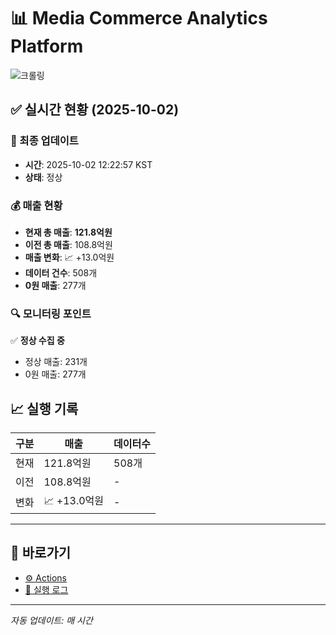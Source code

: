 # 📊 Media Commerce Analytics Platform

![크롤링](https://img.shields.io/badge/크롤링-정상-green)

## ✅ 실시간 현황 (2025-10-02)

### 📍 최종 업데이트
- **시간**: 2025-10-02 12:22:57 KST
- **상태**: 정상

### 💰 매출 현황
- **현재 총 매출**: **121.8억원**
- **이전 총 매출**: 108.8억원
- **매출 변화**: 📈 +13.0억원
- **데이터 건수**: 508개
- **0원 매출**: 277개

### 🔍 모니터링 포인트

✅ **정상 수집 중**
- 정상 매출: 231개
- 0원 매출: 277개


## 📈 실행 기록

| 구분 | 매출 | 데이터수 |
|------|------|----------|
| 현재 | 121.8억원 | 508개 |
| 이전 | 108.8억원 | - |
| 변화 | 📈 +13.0억원 | - |

---

## 🔗 바로가기

- [⚙️ Actions](../../actions)
- [📝 실행 로그](../../actions/workflows/daily_scraping.yml)

---

*자동 업데이트: 매 시간*
